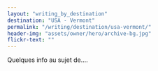 ```yaml
---
layout: "writing_by_destination"
destination: "USA - Vermont"
permalink: "/writing/destination/usa-vermont/"
header-img: "assets/owner/hero/archive-bg.jpg"
flickr-text: ""
---
```


Quelques info au sujet de....